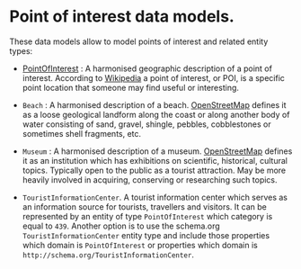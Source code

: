 # Point of interest data models. 

These data models allow to model points of interest and related entity types:

+ [PointOfInterest](../PointOfInterest/spec.md) : A harmonised geographic description of a point of interest. According to [Wikipedia](https://en.wikipedia.org/wiki/Point_of_interest)
a point of interest, or POI, is a specific point location that someone may find useful or interesting. 

+ `Beach` : A harmonised description of a beach.
[OpenStreetMap](http://wiki.openstreetmap.org/wiki/Tag:natural%3Dbeach) defines it as a
loose geological landform along the coast or along another body of water consisting of sand, gravel,
shingle, pebbles, cobblestones or sometimes shell fragments, etc.

+ `Museum` : A harmonised description of a museum.
[OpenStreetMap](http://wiki.openstreetmap.org/wiki/Tag:tourism%3Dmuseum) defines it as an institution
which has exhibitions on scientific, historical, cultural topics. Typically open to the public as a tourist attraction.
May be more heavily involved in acquiring, conserving or researching such topics.

+ `TouristInformationCenter`. A tourist information center which serves as an information source for tourists, travellers and visitors. It can be represented by
an entity of type `PointOfInterest` which category is equal to `439`.
Another option is to use the schema.org `TouristInformationCenter` entity type and include those properties which domain is `PointOfInterest` or properties which domain is
`http://schema.org/TouristInformationCenter`. 
